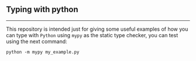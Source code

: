 ## Typing with python

---
This repository is intended just for giving some useful examples of how you can type with `Python` using `mypy`
as the static type checker, you can test using the next command: 

``python -m mypy my_example.py``